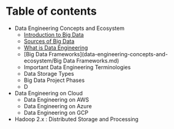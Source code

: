 # Table of contents

* Data Engineering Concepts and Ecosystem
  * [Introduction to Big Data](data-engineering-concepts-and-ecosystem/introduction-to-big-data.md)
  * [Sources of Big Data](data-engineering-concepts-and-ecosystem/sources-of-big-data.md)
  * [What is Data Engineering](data-engineering-concepts-and-ecosystem/what-is-data-engineering.md)
  * [Big Data Frameworks](data-engineering-concepts-and-ecosystem/Big Data Frameworks.md) 
  * Important Data Engineering Terminologies
  * Data Storage Types
  * Big Data Project Phases
  * D
* Data Engineering on Cloud
  * Data Engineering on AWS
  * Data Engineering on Azure
  * Data Engineering on GCP
* Hadoop 2.x : Distributed Storage and Processing
